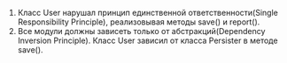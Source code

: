1) Класс User нарушал принцип единственной ответственности(Single Responsibility Principle), реализовывая методы save() и report().
2) Все модули должны зависеть только от абстракций(Dependency Inversion Principle). Класс User зависил от класса Persister в методе save().